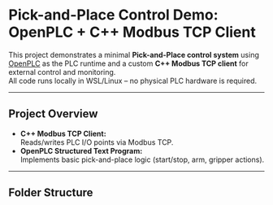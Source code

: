 # Pick-and-Place Control Demo: OpenPLC + C++ Modbus TCP Client

This project demonstrates a minimal **Pick-and-Place control system** using [OpenPLC](https://www.openplcproject.com/) as the PLC runtime and a custom **C++ Modbus TCP client** for external control and monitoring.  
All code runs locally in WSL/Linux – no physical PLC hardware is required.

---

## Project Overview

- **C++ Modbus TCP Client:**  
  Reads/writes PLC I/O points via Modbus TCP.
- **OpenPLC Structured Text Program:**  
  Implements basic pick-and-place logic (start/stop, arm, gripper actions).

---

## Folder Structure

